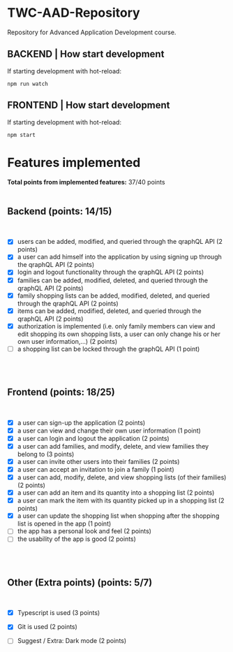 # TWC-AAD-Repository
Repository for Advanced Application Development course. 

## BACKEND | How start development

If starting development with hot-reload:

`npm run watch`

## FRONTEND | How start development

If starting development with hot-reload:

`npm start`


# Features implemented

**Total points from implemented features:** 37/40 points
<br><br>

## **Backend** (points: 14/15)
<br>

  - [x] users can be added, modified, and queried through the qraphQL API (2 points)
  - [x]  a user can add himself into the application by using signing up through the qraphQL API (2 points)
  - [x]  login and logout functionality through the qraphQL API (2 points)
  - [x]  families can be added, modified, deleted, and queried through the qraphQL API (2 points)
  - [x]  family shopping lists can be added, modified, deleted, and queried through the qraphQL API (2 points)
  - [x]  items can be added, modified, deleted, and queried through the qraphQL API (2 points)
  - [x]  authorization is implemented (i.e. only family members can view and edit shopping its own shopping lists, a user can only change his or her own user information,…) (2 points)
  - [ ]  a shopping list can be locked through the graphQL API (1 point)

<br><br>

## **Frontend** (points: 18/25)
<br>

  - [x] a user can sign-up the application (2 points)
  - [x] a user can view and change their own user information (1 point)
  - [x] a user can login and logout the application (2 points)
  - [x] a user can add families, and modify, delete, and view families they belong to (3 points)
  - [x] a user can invite other users into their families (2 points)
  - [x] a user can accept an invitation to join a family (1 point)
  - [x] a user can add, modify, delete, and view shopping lists (of their families) (2 points)
  - [x] a user can add an item and its quantity into a shopping list (2 points)
  - [x] a user can mark the item with its quantity picked up in a shopping list (2 points)
  - [x] a user can update the shopping list when shopping after the shopping list is opened in the app (1 point)
  - [ ] the app has a personal look and feel (2 points)
  - [ ] the usability of the app is good (2 points)

<br><br>

## **Other (Extra points)** (points: 5/7)
<br>

  - [x] Typescript is used (3 points)
  - [x] Git is used (2 points)
  
  - [ ] Suggest / Extra: Dark mode (2 points)

